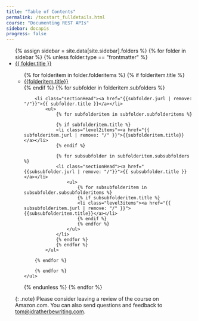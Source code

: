 ```yaml
---
title: "Table of Contents"
permalink: /tocstart_fulldetails.html
course: "Documenting REST APIs"
sidebar: docapis
progress: false
---
```

<div id="navig">
<ul id="docnavsidebar" class="docnav">
  {% assign sidebar = site.data[site.sidebar].folders %}
{% for folder in sidebar %}
{% unless folder.type == "frontmatter" %}
<li class="sectionHead"><a href="{{folder.jurl | remove: "/"}}">{{ folder.title }}</a></li>
    <ul>
        {% for folderitem in folder.folderitems %}
        {% if folderitem.title %}
        <li><a href="{{ folderitem.jurl | remove: "/" }}">{{folderitem.title}}</a></li>
        {% endif %}
        {% for subfolder in folderitem.subfolders %}

        <li class="sectionHead"><a href="{{subfolder.jurl | remove: "/"}}">{{ subfolder.title }}</a></li>
            <ul>
                {% for subfolderitem in subfolder.subfolderitems %}

                {% if subfolderitem.title %}
                <li class="level2items"><a href="{{ subfolderitem.jurl | remove: "/" }}">{{subfolderitem.title}}</a></li>
                {% endif %}

                {% for subsubfolder in subfolderitem.subsubfolders %}
                <li class="sectionHead"><a href="{{subsubfolder.jurl | remove: "/"}}">{{ subsubfolder.title }}</a></li>
                    <ul>
                        {% for subsubfolderitem in subsubfolder.subsubfolderitems %}
                        {% if subsubfolderitem.title %}
                        <li class="level3items"><a href="{{ subsubfolderitem.jurl | remove: "/" }}">{{subsubfolderitem.title}}</a></li>
                        {% endif %}
                        {% endfor %}
                    </ul>
                </li>
                {% endfor %}
                {% endfor %}
            </ul>

        {% endfor %}

        {% endfor %}
    </ul>
{% endunless %}
    {% endfor %}

</ul>

{: .note}
Please consider leaving a review of the course on Amazon.com. You can also send questions and feedback to tom@idratherbewriting.com.

